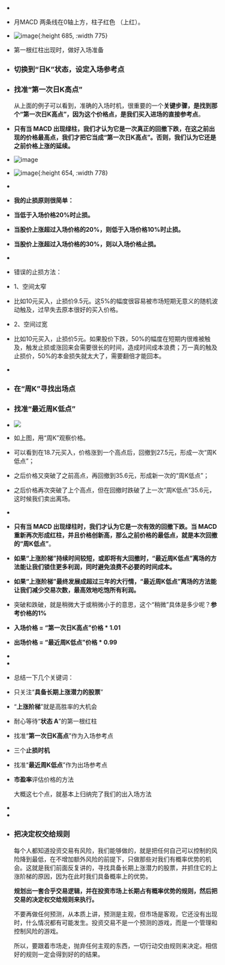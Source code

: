 -
- 月MACD 两条线在0轴上方，柱子红色 （上红）。
- ![image](http://image.holdle.com/%E6%9C%89%E4%B8%80%E7%A7%8D%E6%83%85%E5%86%B5%E9%9C%80%E8%A6%81%E5%89%94%E9%99%A4%E6%8E%89.jpg){:height 685, :width 775}
- 第一根红柱出现时，做好入场准备
- ### 切换到“日K”状态，设定入场参考点
- ### 找准“第一次日K高点”
  
  从上面的例子可以看到，准确的入场时机，很重要的一个**关键步骤，是找到那个“第一次日K高点”，因为这个价格点，是我们买入进场的直接参考点**。
- **只有当 MACD 出现绿柱，我们才认为它是一次真正的回撤下跌，在这之前出现的价格最高点，我们才把它当成“第一次日K高点”。否则，我们认为它还是之前价格上涨的延续。**
- ![image](http://image.holdle.com/%E6%89%BE%E5%87%86%E2%80%9C%E7%AC%AC%E4%B8%80%E6%AC%A1%E6%97%A5K%E9%AB%98%E7%82%B9%E2%80%9D.jpg)
- ![image](http://image.holdle.com/%E7%88%B1%E5%B0%94%E7%9C%BC%E7%A7%91-%E5%85%A5%E5%9C%BA%E7%A4%BA%E4%BE%8B%28%E5%9B%BE5%29.jpg){:height 654, :width 778}
-
- **我的止损原则很简单：**
- **当低于入场价格20%时止损。**
- **当股价上涨超过入场价格的20%，则低于入场价格10%时止损。**
- **当股价上涨超过入场价格的30%，则以入场价格止损。**
-
- 错误的止损方法：
- 1、空间太窄
- 比如10元买入，止损价9.5元。这5%的幅度很容易被市场短期无意义的随机波动触及，过早失去原本很好的买入价格。
- 2、空间过宽
- 比如10元买入，止损价5元。如果股价下跌，50%的幅度在短期内很难被触及，触发止损或涨回来会需要很长的时间，造成时间成本浪费；万一真的触及止损价，50%的本金损失就太大了，需要翻倍才能回本。
-
- ### 在“周K”寻找出场点
- ### 找准“最近周K低点”
- ![](https://image.holdle.com/%E6%B5%B7%E5%BA%B7%E5%A8%81%E8%A7%86%E5%91%A8K-%E5%87%BA%E5%9C%BA%E7%A4%BA%E4%BE%8B%28%E6%94%B92%29.jpg)
- 如上图，用“周K”观察价格。
- 可以看到在18.7元买入，价格涨到一个高点后，回撤到27.5元，形成一次“周K低点”；
- 之后价格又突破了之前高点，再回撤到35.6元，形成新一次的“周K低点”；
- 之后价格再次突破了上个高点，但在回撤时跌破了上一次“周K低点”35.6元，这时候我们卖出离场。
-
- **只有当 MACD 出现绿柱时，我们才认为它是一次有效的回撤下跌。当 MACD 重新再次形成红柱，并且价格创新高，那么之前价格的最低点，就是本次回撤的“周K低点”**。
- **如果“上涨阶梯”持续时间较短，或即将有大回撤时，“最近周K低点”离场的方法能让我们锁住更多利润，同时避免浪费不必要的时间成本。**
- **如果“上涨阶梯”最终发展成超过三年的大行情，“最近周K低点”离场的方法能让我们减少交易次数，最高效地吃饱所有利润。**
- 突破和跌破，就是稍微大于或稍微小于的意思，这个“稍微”具体是多少呢？**参考价格的1%**
- **入场价格 = “第一次日K高点”价格 * 1.01**
- **出场价格 = “最近周K低点”价格 * 0.99**
-
-
- 总结一下几个关键词：
- 只关注“**具备长期上涨潜力的股票**”
- “**上涨阶梯**”就是高胜率的大机会
- 耐心等待“**状态 A**”的第一根红柱
- 找准“**第一次日K高点**”作为入场参考点
- 三个**止损时机**
- 找准“**最近周K低点**”作为出场参考点
- **市盈率**评估价格的方法
  
  大概这七个点，就基本上归纳完了我们的出入场方法
-
-
- ### 把决定权交给规则
  
  每个人都知道投资交易有风险，我们能够做的，就是把任何自己可以控制的风险降到最低，在不增加额外风险的前提下，只做那些对我们有概率优势的机会。这就是我们前面反复讲的，寻找具备长期上涨潜力的股票，并抓住它的上涨阶梯的原因，因为在此时我们具备概率上的优势。
  
  **规划出一套合乎交易逻辑，并在投资市场上长期占有概率优势的规则，然后把交易的决定权交给规则来执行。**
  
  不要再做任何预测，从本质上讲，预测是主观，但市场是客观，它还没有出现时，什么情况都有可能发生。投资交易不是一个预测的游戏，而是一个管理和控制风险的游戏。
  
  所以，要跟着市场走，抛弃任何主观的东西，一切行动交由规则来决定。相信好的规则一定会得到好的的结果。